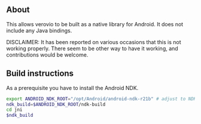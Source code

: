 ## About

This allows verovio to be built as a native library for Android. It does not include any Java bindings.

DISCLAIMER: It has been reported on various occasions that this is not working properly. There seem to be other way to have it working, and contributions would be welcome.

## Build instructions

As a prerequisite you have to install the Android NDK. 

```sh
export ANDROID_NDK_ROOT="/opt/Android/android-ndk-r21b" # adjust to NDK install ANDROID_NDK
ndk_build=$ANDROID_NDK_ROOT/ndk-build
cd jni
$ndk_build
```

